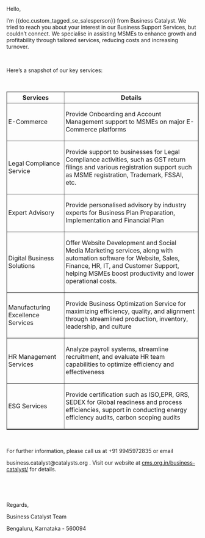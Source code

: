 <style>
    table {
      border-collapse: collapse;
      border-spacing: 0;
    }
    td{
        padding-left : 3px;
    }
</style>

<p>Hello,</p>

<p>I’m {{doc.custom_tagged_se_salesperson}} from Business Catalyst. We tried to reach you about your interest in our Business Support Services, but couldn’t connect. We specialise in assisting MSMEs to enhance growth and profitability through tailored services, reducing costs and increasing turnover. </p>

<p><br></p>

<p>Here’s a snapshot of our key services:</p>

<p><br></p>

<table border="1">
    <tr>
        <th>
            <center>Services</center>
        </th>
        <th>
            <center>Details</center>
        </th>
    </tr>
    <tr>
        <td width="30%">
           <p>E-Commerce</p>
        </td>
        <td>
            <p>Provide Onboarding and Account Management  support to MSMEs on major E-Commerce platforms </p>
        </td>
    </tr>
    <tr>
        <td width="30%">
            <p>Legal Compliance Service</p>
        </td>
        <td>
            <p>Provide support to businesses for Legal Compliance activities, such as GST return filings and various registration support such as MSME registration, Trademark, FSSAI, etc.</p>
        </td>
    </tr>
    <tr>
        <td width="30%">
            <p>Expert Advisory </p>
        </td>
        <td>
            <p>Provide personalised advisory by industry experts for Business Plan Preparation, Implementation and Financial Plan</p>
        </td>
    </tr>
    <tr>
        <td width="30%">
            <p>Digital Business Solutions</p>
        </td>
        <td>
            <p>Offer Website Development and Social Media Marketing services, along with automation software for Website, Sales, Finance, HR, IT, and Customer Support, helping MSMEs boost productivity and lower operational costs.</p>
        </td>
    </tr>
    <tr>
        <td width="30%">
            <p>Manufacturing Excellence Services</p>
        </td>
        <td>
            <p>Provide Business Optimization Service for maximizing efficiency, quality, and alignment through streamlined production, inventory, leadership, and culture</p>
        </td>
    </tr>
    <tr>
        <td width="30%">
            <p>HR Management Services</p>
        </td>
        <td>
            <p>Analyze payroll systems, streamline recruitment, and evaluate HR team capabilities to optimize efficiency and effectiveness</p>
        </td>
    </tr>
    <tr>
        <td width="30%">
            <p>ESG Services</p>
        </td>
        <td>
            <p>Provide certification such as ISO,EPR, GRS, SEDEX for Global readiness and process efficiencies, support in conducting  energy efficiency audits, carbon scoping audits </p>
        </td>
    </tr>
</table>

<p><br></p>

<p>For further information, please call us at +91 9945972835 or email </p>

<p>business.catalyst@catalysts.org . Visit our website at <a href="https://business-catalyst.cms.org.in/">cms.org.in/business-catalyst/</a>  for details.</p>

<p><br></p>

<!--<p><a href="https://drive.google.com/file/d/1qJwIoIaxjVe5V2mluDCfaQGISliHZIme/view">In line image</a></p> -->

<p><br></p>

<p>Regards,</p>

<p>Business Catalyst Team</p>

<p>Bengaluru, Karnataka - 560094</p>
